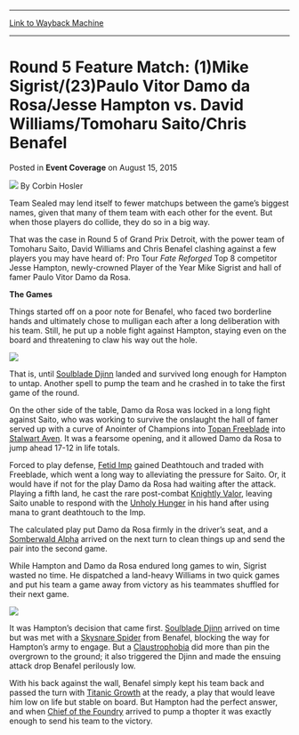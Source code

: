 
---
[Link to Wayback Machine](https://web.archive.org/web/20150818154529/http://magic.wizards.com/en/events/coverage/gpldet15/round-5-feature-match-sigrist-damo-da-rosa-hampton-vs-williams-saito-benafel-2015-08-15)

[_metadata_:author]:- "Corbin Hosler"
[_metadata_:description]:- "Team Sealed may lend itself to fewer matchups between the game’s biggest names, given that many of them team with each other for the event. But when those players do collide, they do so in a big way. That was the case in Round 5 of Grand Prix Detroit, with the power team of Tomoharu Saito, David Williams and Chris Benafel clashing against a few players you may have heard of: Pro Tour Fate Reforged Top 8 competitor Jesse Hampton, newly-crowned Player of the Year Mike Sigrist and hall of famer Paulo Vitor Damo da Rosa. The Games"
[_metadata_:generator]:- "Drupal 7 (http://drupal.org)"
[_metadata_:node]:- "522506"
[_metadata_:publish_date]:- "2015-08-15"
[_metadata_:source]:- "div-main-content"
[_metadata_:title]:- "Round 5 Feature Match: (1)Mike Sigrist/(23)Paulo Vitor Damo da Rosa/Jesse Hampton vs. David Williams/Tomoharu Saito/Chris Benafel"
[_metadata_:wayback_capture_timestamp]:- "2015-08-18 15:45:29"
[_metadata_:wayback_raw_url]:- "https://web.archive.org/web/20150818154529id_/http://magic.wizards.com/en/events/coverage/gpldet15/round-5-feature-match-sigrist-damo-da-rosa-hampton-vs-williams-saito-benafel-2015-08-15"
[_metadata_:wayback_url]:- "http://magic.wizards.com/en/events/coverage/gpldet15/round-5-feature-match-sigrist-damo-da-rosa-hampton-vs-williams-saito-benafel-2015-08-15"
---


Round 5 Feature Match: (1)Mike Sigrist/(23)Paulo Vitor Damo da Rosa/Jesse Hampton vs. David Williams/Tomoharu Saito/Chris Benafel
=================================================================================================================================



 Posted in **Event Coverage**
 on August 15, 2015 






![](https://media.magic.wizards.com/styles/auth_small/public/images/person/hosler.jpg)
By Corbin Hosler










Team Sealed may lend itself to fewer matchups between the game’s biggest names, given that many of them team with each other for the event. But when those players do collide, they do so in a big way.


That was the case in Round 5 of Grand Prix Detroit, with the power team of Tomoharu Saito, David Williams and Chris Benafel clashing against a few players you may have heard of: Pro Tour *Fate Reforged* Top 8 competitor Jesse Hampton, newly-crowned Player of the Year Mike Sigrist and hall of famer Paulo Vitor Damo da Rosa.


**The Games**


Things started off on a poor note for Benafel, who faced two borderline hands and ultimately chose to mulligan each after a long deliberation with his team. Still, he put up a noble fight against Hampton, staying even on the board and threatening to claw his way out the hole.


**![](https://media.wizards.com/2015/events/gpdet15/rd5_GPDetroit_Sigristteam.jpg)**


That is, until [Soulblade Djinn](http://gatherer.wizards.com/Pages/Card/Details.aspx?name=Soulblade+Djinn) landed and survived long enough for Hampton to untap. Another spell to pump the team and he crashed in to take the first game of the round.


On the other side of the table, Damo da Rosa was locked in a long fight against Saito, who was working to survive the onslaught the hall of famer served up with a curve of Anointer of Champions into [Topan Freeblade](http://gatherer.wizards.com/Pages/Card/Details.aspx?name=Topan+Freeblade) into [Stalwart Aven](http://gatherer.wizards.com/Pages/Card/Details.aspx?name=Stalwart+Aven). It was a fearsome opening, and it allowed Damo da Rosa to jump ahead 17-12 in life totals.


Forced to play defense, [Fetid Imp](http://gatherer.wizards.com/Pages/Card/Details.aspx?name=Fetid+Imp) gained Deathtouch and traded with Freeblade, which went a long way to alleviating the pressure for Saito. Or, it would have if not for the play Damo da Rosa had waiting after the attack. Playing a fifth land, he cast the rare post-combat [Knightly Valor](http://gatherer.wizards.com/Pages/Card/Details.aspx?name=Knightly+Valor), leaving Saito unable to respond with the [Unholy Hunger](http://gatherer.wizards.com/Pages/Card/Details.aspx?name=Unholy+Hunger) in his hand after using mana to grant deathtouch to the Imp.


The calculated play put Damo da Rosa firmly in the driver’s seat, and a [Somberwald Alpha](http://gatherer.wizards.com/Pages/Card/Details.aspx?name=Somberwald+Alpha) arrived on the next turn to clean things up and send the pair into the second game.


While Hampton and Damo da Rosa endured long games to win, Sigrist wasted no time. He dispatched a land-heavy Williams in two quick games and put his team a game away from victory as his teammates shuffled for their next game.


**![](https://media.wizards.com/2015/events/gpdet15/rd5_GPDetroit_BenafelWilliams-.jpg)**


It was Hampton’s decision that came first. [Soulblade Djinn](http://gatherer.wizards.com/Pages/Card/Details.aspx?name=Soulblade+Djinn) arrived on time but was met with a [Skysnare Spider](http://gatherer.wizards.com/Pages/Card/Details.aspx?name=Skysnare+Spider) from Benafel, blocking the way for Hampton’s army to engage. But a [Claustrophobia](http://gatherer.wizards.com/Pages/Card/Details.aspx?name=Claustrophobia) did more than pin the overgrown to the ground; it also triggered the Djinn and made the ensuing attack drop Benafel perilously low.


With his back against the wall, Benafel simply kept his team back and passed the turn with [Titanic Growth](http://gatherer.wizards.com/Pages/Card/Details.aspx?name=Titanic+Growth) at the ready, a play that would leave him low on life but stable on board. But Hampton had the perfect answer, and when [Chief of the Foundry](http://gatherer.wizards.com/Pages/Card/Details.aspx?name=Chief+of+the+Foundry) arrived to pump a thopter it was exactly enough to send his team to the victory.







